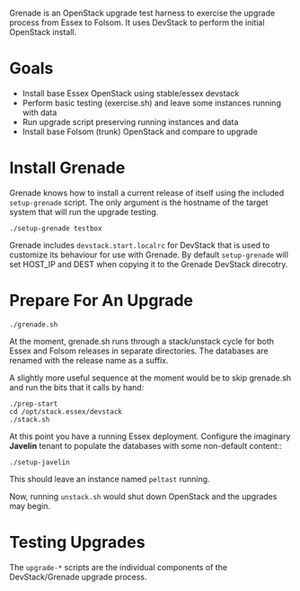 Grenade is an OpenStack upgrade test harness to exercise the
upgrade process from Essex to Folsom.  It uses DevStack to perform
the initial OpenStack install.

# Goals

* Install base Essex OpenStack using stable/essex devstack
* Perform basic testing (exercise.sh) and leave some instances running with data
* Run upgrade script preserving running instances and data
* Install base Folsom (trunk) OpenStack and compare to upgrade


# Install Grenade

Grenade knows how to install a current release of itself using the included
``setup-grenade`` script.  The only argument is the hostname of the target
system that will run the upgrade testing.

    ./setup-grenade testbox

Grenade includes ``devstack.start.localrc`` for DevStack that is used to
customize its behaviour for use with Grenade.  By default ``setup-grenade``
will set HOST_IP and DEST when copying it to the Grenade DevStack direcotry.


# Prepare For An Upgrade

    ./grenade.sh

At the moment, grenade.sh runs through a stack/unstack cycle for both
Essex and Folsom releases in separate directories.  The databases are
renamed with the release name as a suffix.

A slightly more useful sequence at the moment would be to skip grenade.sh
and run the bits that it calls by hand:

    ./prep-start
    cd /opt/stack.essex/devstack
    ./stack.sh

At this point you have a running Essex deployment.  Configure the
imaginary **Javelin** tenant to populate the databases with some
non-default content::

    ./setup-javelin

This should leave an instance named ``peltast`` running.

Now, running ``unstack.sh`` would shut down OpenStack and the upgrades
may begin.

# Testing Upgrades

The ``upgrade-*`` scripts are the individual components of the
DevStack/Grenade upgrade process.
